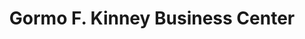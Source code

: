 ---
title: "Gormo F. Kinney Business Center"
url: /zwedru/gormo-f-kinney-business-center/
shop: Lebensmittel
---